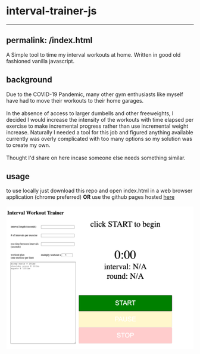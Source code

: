 # interval-trainer-js
---
permalink: /index.html
---

A Simple tool to time my interval workouts at home. Written in good old fashioned vanilla javascript.
<br>

## background
Due to the COVID-19 Pandemic, many other gym enthusiasts like myself have had to move their workouts to their home garages.
<br><br>
In the absence of access to larger dumbells and other freeweights, I decided I would increase the intensity of the workouts with time elapsed per exercise to make incremental progress rather than use incremental weight increase. Naturally I needed a tool for this job and figured anything available currently was overly complicated with too many options so my solution was to create my own.
<br><br>
Thought I'd share on here incase someone else needs something similar.


## usage

to use locally just download this repo and open index.html in a web browser application (chrome preferred)
<strong>OR</strong>
use the github pages hosted <a href='https://matthewlamdotjs.github.io/interval-trainer-js/'>here</a>
<br><br>
<img src='interface-preview.png'>
